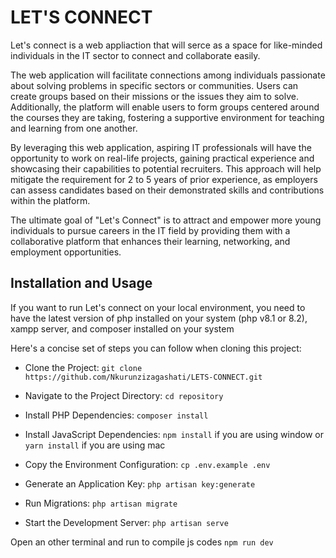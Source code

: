 # LET'S CONNECT

Let's connect is a web appliaction that will serce as a space for like-minded individuals in the IT sector to connect and collaborate easily.


The web application will facilitate connections among individuals passionate about solving problems in specific sectors or communities. Users can create groups based on their missions or the issues they aim to solve. Additionally, the platform will enable users to form groups centered around the courses they are taking, fostering a supportive environment for teaching and learning from one another.


By leveraging this web application, aspiring IT professionals will have the opportunity to work on real-life projects, gaining practical experience and showcasing their capabilities to potential recruiters. This approach will help mitigate the requirement for 2 to 5 years of prior experience, as employers can assess candidates based on their demonstrated skills and contributions within the platform.


The ultimate goal of "Let's Connect" is to attract and empower more young individuals to pursue careers in the IT field by providing them with a collaborative platform that enhances their learning, networking, and employment opportunities.

## Installation and Usage

If you want to run Let's connect on your local environment, you need to have the latest version of php installed on your system (php v8.1 or 8.2), xampp server, and composer installed on your system

Here's a concise set of steps you can follow when cloning this project:

* Clone the Project:
``git clone https://github.com/Nkurunzizagashati/LETS-CONNECT.git``
* Navigate to the Project Directory:
``` cd repository ```
* Install PHP Dependencies:
``` composer install ```
* Install JavaScript Dependencies:
``` npm install ``` if you are using window
or
``` yarn install ``` if you are using mac
* Copy the Environment Configuration:
``` cp .env.example .env ```
* Generate an Application Key:
``` php artisan key:generate ```

* Run Migrations:
``` php artisan migrate ```

* Start the Development Server:
``` php artisan serve ```

Open an other terminal and run to compile js codes
``` npm run dev ```
